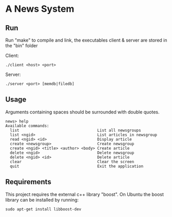 A News System 
=========
Run
----

Run "make" to compile and link, the executables client & server are stored in the "bin" folder

Client: 
    
    ./client <host> <port> 

Server:
    
    ./server <port> [memdb|filedb]
    

Usage
---------
Arguments containing spaces should be surrounded with double quotes.

```
news> help
Available commands:
  list                                  List all newsgroups
  list <ngid>                           List articles in newsgroup
  read <ngid> <id>                      Display article
  create <newsgroup>                    Create newsgroup
  create <ngid> <title> <author> <body> Create article
  delete <ngid>                         Delete newsgroup
  delete <ngid> <id>                    Delete article
  clear                                 Clear the screen
  quit                                  Exit the application
```

Requirements
--------------------

This project requires the external c++ library "boost". 
On Ubuntu the boost library can be installed by running:

    sudo apt-get install libboost-dev

